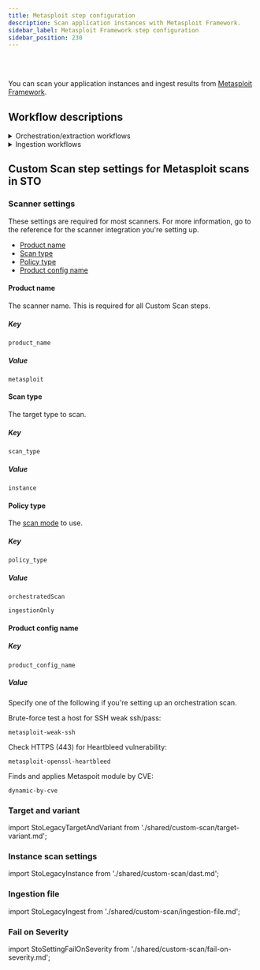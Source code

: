 ```yaml
---
title: Metasploit step configuration
description: Scan application instances with Metasploit Framework.
sidebar_label: Metasploit Framework step configuration
sidebar_position: 230
---
```


<DocsTag  text="DAST scanners" backgroundColor= "#cbe2f9" textColor="#0b5cad" link="/docs/security-testing-orchestration/sto-techref-category/security-step-settings-reference#instance-scanners"  />
<DocsTag  text="Orchestration" backgroundColor= "#e3cbf9" textColor="#5c0bad" link="/docs/security-testing-orchestration/get-started/key-concepts/run-an-orchestrated-scan-in-sto"  />
<DocsTag  text="Ingestion" backgroundColor= "#e3cbf9" textColor="#5c0bad" link="/docs/security-testing-orchestration/get-started/key-concepts/ingest-scan-results-into-an-sto-pipeline" />
<br/>
<br/>

You can scan your application instances and ingest results from [Metasploit Framework](https://docs.rapid7.com/metasploit/msf-overview/).

## Workflow descriptions

<details>
<summary>Orchestration/extraction workflows</summary>

import CustomScanWorkflowRepo from './shared/custom-scan/workflow.md';

<CustomScanWorkflowRepo />

</details>

<details>
<summary>Ingestion workflows</summary>

import CustomScanWorkflowIngest from './shared/custom-scan/workflow-ingest-only.md';

<CustomScanWorkflowIngest />

</details>

## Custom Scan step settings for Metasploit scans in STO

### Scanner settings

These settings are required for most scanners. For more information, go to the reference for the scanner integration you're setting up.

- [Product name](#product-name)
- [Scan type](#scan-type)
- [Policy type](#policy-type)
- [Product config name](#product-config-name)



#### Product name

The scanner name. This is required for all Custom Scan steps. 

##### Key
```
product_name
```

##### Value

```
metasploit
```

#### Scan type

The target type to scan. 

##### Key
```
scan_type
```

##### Value

```
instance
```


#### Policy type

The [scan mode](/docs/security-testing-orchestration/get-started/key-concepts/sto-workflows-overview) to use. 

##### Key
```
policy_type
```

##### Value

```
orchestratedScan
```
```
ingestionOnly
```

#### Product config name

##### Key
```
product_config_name
```

##### Value

Specify one of the following if you're setting up an orchestration scan.

Brute-force test a host for SSH weak ssh/pass:

```
metasploit-weak-ssh
```

Check HTTPS (443) for Heartbleed vulnerability:

```
metasploit-openssl-heartbleed
```

Finds and applies Metaspoit module by CVE:

```
dynamic-by-cve
```


### Target and variant


import StoLegacyTargetAndVariant  from './shared/custom-scan/target-variant.md';


<StoLegacyTargetAndVariant />

<!-- 
### Metasploit scan settings

* `product_name` = `metasploit`
* [`scan_type`](/docs/security-testing-orchestration/sto-techref-category/security-step-settings-reference#scanner-categories) = `instance`
* [`policy_type`](/docs/security-testing-orchestration/sto-techref-category/security-step-settings-reference#data-ingestion-methods) = `orchestratedScan` or `ingestionOnly`
* `product_config_name`
   - `metasploit-weak-ssh` &nbsp; &nbsp;  Brute-force test a host for SSH weak ssh/pass
   - `metasploit-openssl-heartbleed`  &nbsp; &nbsp; Check HTTPS (443) for Heartbleed vulnerability
   - `dynamic-by-cve`  &nbsp; &nbsp; Finds and applies Metaspoit module by CVE 
* `fail_on_severity` - See [Fail on Severity](#fail-on-severity).

-->

### Instance scan settings


import StoLegacyInstance from './shared/custom-scan/dast.md';


<StoLegacyInstance />

### Ingestion file


import StoLegacyIngest from './shared/custom-scan/ingestion-file.md'; 


<StoLegacyIngest />


### Fail on Severity

import StoSettingFailOnSeverity from './shared/custom-scan/fail-on-severity.md';

<StoSettingFailOnSeverity />